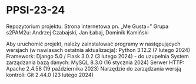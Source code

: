 # PPSI-23-24
Repozytorium projektu: Strona internetowa pn. „Me Gusta+”
Grupa s2PAM2u: Andrzej Czabajski, Jan Łabaj, Dominik Kamiński

Aby uruchomić projekt, należy zainstalować programy w następujących wersjach (w nawiasach ostatnia aktualizacja):
Python 3.12.2 (7 lutego 2024)
Framework: Django 5.0 /  Flask 3.0.2 (3 lutego 2024)  - do uzupełnia 
System zarządzania bazą danych: MySQL 8.3.0 (16 stycznia 2024)
Serwer HTTP: Apache 2.4.58 (19 października 2023)
Narzędzie do zarządzania wersją kontroli: Git 2.44.0 (23 lutego 2024) 
